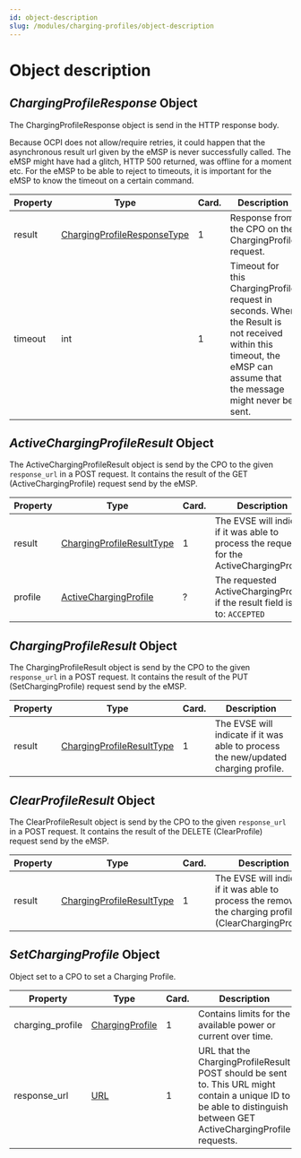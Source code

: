```yaml
---
id: object-description
slug: /modules/charging-profiles/object-description
---
```

# Object description

## *ChargingProfileResponse* Object

The ChargingProfileResponse object is send in the HTTP response body.

Because OCPI does not allow/require retries, it could happen that the asynchronous result url given by the eMSP is never
successfully called. The eMSP might have had a glitch, HTTP 500 returned, was offline for a moment etc. For the eMSP to
be able to reject to timeouts, it is important for the eMSP to know the timeout on a certain command.

| Property | Type                                            | Card. | Description                                                                                                                                                         |
|----------|-------------------------------------------------|-------|---------------------------------------------------------------------------------------------------------------------------------------------------------------------|
| result   | [ChargingProfileResponseType](https://ocpi.dev) | 1     | Response from the CPO on the ChargingProfile request.                                                                                                               |
| timeout  | int                                             | 1     | Timeout for this ChargingProfile request in seconds. When the Result is not received within this timeout, the eMSP can assume that the message might never be sent. |

## *ActiveChargingProfileResult* Object

The ActiveChargingProfileResult object is send by the CPO to the given `response_url` in a POST request. It contains the
result of the GET (ActiveChargingProfile) request send by the eMSP.

| Property | Type                                          | Card. | Description                                                                                |
|----------|-----------------------------------------------|-------|--------------------------------------------------------------------------------------------|
| result   | [ChargingProfileResultType](https://ocpi.dev) | 1     | The EVSE will indicate if it was able to process the request for the ActiveChargingProfile |
| profile  | [ActiveChargingProfile](https://ocpi.dev)     | ?     | The requested ActiveChargingProfile, if the result field is set to: `ACCEPTED`             |

## *ChargingProfileResult* Object

The ChargingProfileResult object is send by the CPO to the given `response_url` in a POST request. It contains the
result of the PUT (SetChargingProfile) request send by the eMSP.

| Property | Type                                          | Card. | Description                                                                        |
|----------|-----------------------------------------------|-------|------------------------------------------------------------------------------------|
| result   | [ChargingProfileResultType](https://ocpi.dev) | 1     | The EVSE will indicate if it was able to process the new/updated charging profile. |

## *ClearProfileResult* Object

The ClearProfileResult object is send by the CPO to the given `response_url` in a POST request. It contains the result
of the DELETE (ClearProfile) request send by the eMSP.

| Property | Type                                          | Card. | Description                                                                                                  |
|----------|-----------------------------------------------|-------|--------------------------------------------------------------------------------------------------------------|
| result   | [ChargingProfileResultType](https://ocpi.dev) | 1     | The EVSE will indicate if it was able to process the removal of the charging profile (ClearChargingProfile). |

## *SetChargingProfile* Object

Object set to a CPO to set a Charging Profile.

| Property         | Type                                  | Card. | Description                                                                                                                                                         |
|------------------|---------------------------------------|-------|---------------------------------------------------------------------------------------------------------------------------------------------------------------------|
| charging_profile | [ChargingProfile](https://ocpi.dev)   | 1     | Contains limits for the available power or current over time.                                                                                                       |
| response_url     | [URL](/07-types/01-intro.md#url-type) | 1     | URL that the ChargingProfileResult POST should be sent to. This URL might contain a unique ID to be able to distinguish between GET ActiveChargingProfile requests. |
